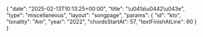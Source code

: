 {
    "date": "2025-02-13T10:13:25+00:00",
    "title": "\u041a\u0442\u043e",
    "type": "miscellaneous",
    "layout": "songpage",
    "params": {
        "id": "kto",
        "tonality": "Am",
        "year": "2022",
        "chordsStartAt": 57,
        "textFinishAtLine": 60
    }
}